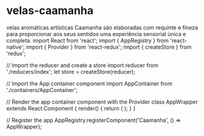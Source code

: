 # velas-caamanha
velas aromáticas artísticas Caamanha são elaboradas com requinte e fineza para proporcionar aos seus sentidos uma experiência sensorial única e completa.
import React from 'react';
import { AppRegistry } from 'react-native';
import { Provider } from 'react-redux';
import { createStore } from 'redux';

// Import the reducer and create a store
import reducer from './reducers/index';
let store = createStore(reducer);

// Import the App container component
import AppContainer from './containers/AppContainer';

// Render the app container component with the Provider
class AppWrapper extends React.Component {
  render() {
    return (
      <Provider store={store}>
        <AppContainer />
      </Provider>
    );
  }
}

// Register the app
AppRegistry.registerComponent('Caamanha', () => AppWrapper);
